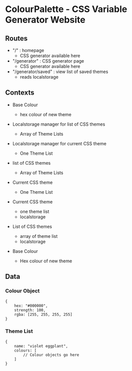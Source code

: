# ColourPalette - CSS Variable Generator Website

## Routes

- "/" : homepage
    - CSS generator available here
- "/generator" : CSS generator page
    - CSS generator available here
- "/generator/saved" : view list of saved themes
    - reads localstorage


## Contexts

- Base Colour 
    - hex colour of new theme
- Localstorage manager for list of CSS themes
    - Array of Theme Lists
- Localstorage manager for current CSS theme
    - One Theme List
- list of CSS themes
    - Array of Theme Lists
- Current CSS theme
    - One Theme List


- Current CSS theme
    - one theme list
    - localstorage
- List of CSS themes
    - array of theme list
    - localstorage
- Base Colour
    - Hex colour of new theme


## Data

### Colour Object

```JS
{
    hex: "#000000",
    strength: 100,
    rgba: [255, 255, 255, 255]
}
```

### Theme List 

```JS
{
    name: "violet eggplant",
    colours: [
        // Colour objects go here
    ]
}
```


